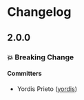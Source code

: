 # Changelog

## 2.0.0

### 💥 Breaking Change

#### Committers

- Yordis Prieto ([yordis](https://github.com/yordis))